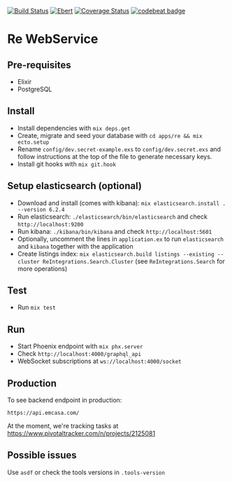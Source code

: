 [![Build Status](https://travis-ci.org/emcasa/backend.svg?branch=master)](https://travis-ci.org/emcasa/backend)
[![Ebert](https://ebertapp.io/github/emcasa/backend.svg)](https://ebertapp.io/github/emcasa/backend)
[![Coverage Status](https://coveralls.io/repos/github/emcasa/backend/badge.svg)](https://coveralls.io/github/emcasa/backend)
[![codebeat badge](https://codebeat.co/badges/eaf3bdc4-572b-4c84-8a93-347850ca530c)](https://codebeat.co/projects/github-com-emcasa-backend-master)
# Re WebService

## Pre-requisites

  * Elixir
  * PostgreSQL

## Install

  * Install dependencies with `mix deps.get`
  * Create, migrate and seed your database with `cd apps/re && mix ecto.setup`
  * Rename `config/dev.secret-example.exs` to `config/dev.secret.exs` and follow instructions at the top of the file to generate necessary keys.
  * Install git hooks with `mix git.hook`

## Setup elasticsearch (optional)

  * Download and install (comes with kibana): `mix elasticsearch.install . --version 6.2.4`
  * Run elasticsearch: `./elasticsearch/bin/elasticsearch` and check `http://localhost:9200`
  * Run kibana: `./kibana/bin/kibana` and check `http://localhost:5601`
  * Optionally, uncomment the lines in `application.ex` to run `elasticsearch` and `kibana` together with the application
  * Create listings index: `mix elasticsearch.build listings --existing --cluster ReIntegrations.Search.Cluster` (see `ReIntegrations.Search` for more operations)

## Test

  * Run `mix test`

## Run

  * Start Phoenix endpoint with `mix phx.server`
  * Check `http://localhost:4000/graphql_api`
  * WebSocket subscriptions at `ws://localhost:4000/socket`

## Production

To see backend endpoint in production:

`https://api.emcasa.com/`

At the moment, we're tracking tasks at https://www.pivotaltracker.com/n/projects/2125081

## Possible issues

Use `asdf` or check the tools versions in `.tools-version`
